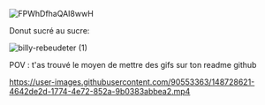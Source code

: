 ![FPWhDfhaQAI8wwH](https://user-images.githubusercontent.com/90553363/161494730-07b3ce92-56b6-49df-a223-2f5c47822eb6.jpg)

Donut sucré au sucre:

![billy-rebeudeter (1)](https://user-images.githubusercontent.com/90553363/147875363-432905b0-828c-4498-9499-e0f82610dbef.gif)

POV : t'as trouvé le moyen de mettre des gifs sur ton readme github

https://user-images.githubusercontent.com/90553363/148728621-4642de2d-1774-4e72-852a-9b0383abbea2.mp4


